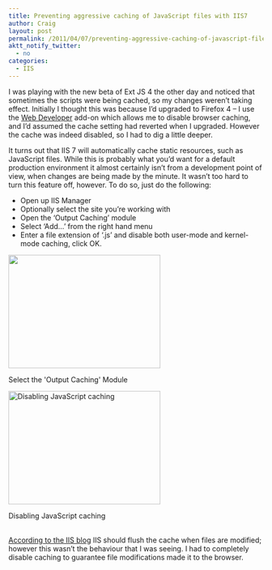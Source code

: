 ```yaml
---
title: Preventing aggressive caching of JavaScript files with IIS7
author: Craig
layout: post
permalink: /2011/04/07/preventing-aggressive-caching-of-javascript-files-with-iis7/
aktt_notify_twitter:
  - no
categories:
  - IIS
---
```

I was playing with the new beta of Ext JS 4 the other day and noticed that sometimes the scripts were being cached, so my changes weren&#8217;t taking effect. Initially I thought this was because I&#8217;d upgraded to Firefox 4 &#8211; I use the [Web Developer][1] add-on which allows me to disable browser caching, and I&#8217;d assumed the cache setting had reverted when I upgraded. However the cache was indeed disabled, so I had to dig a little deeper.

It turns out that IIS 7 will automatically cache static resources, such as JavaScript files. While this is probably what you&#8217;d want for a default production environment it almost certainly isn&#8217;t from a development point of view, when changes are being made by the minute. It wasn&#8217;t too hard to turn this feature off, however. To do so, just do the following:

*   Open up IIS Manager
*   Optionally select the site you&#8217;re working with
*   Open the &#8216;Output Caching&#8217; module
*   Select &#8216;Add&#8230;&#8217; from the right hand menu
*   Enter a file extension of &#8216;.js&#8217; and disable both user-mode and kernel-mode caching, click OK.

<div id="attachment_173" class="wp-caption alignnone" style="width: 310px">
  <a href="http://marvelley.com/wp-content/uploads/2011/04/output_caching.png"><img class="size-medium wp-image-173" title="output_caching" src="http://marvelley.com/wp-content/uploads/2011/04/output_caching-300x224.png" alt="" width="300" height="224" /></a><p class="wp-caption-text">
    Select the 'Output Caching' Module
  </p>
</div>

<div id="attachment_174" class="wp-caption alignnone" style="width: 310px">
  <a href="http://marvelley.com/wp-content/uploads/2011/04/add_cache_rule.png"><img class="size-medium wp-image-174" title="Disabling JavaScript caching" src="http://marvelley.com/wp-content/uploads/2011/04/add_cache_rule-300x224.png" alt="Disabling JavaScript caching" width="300" height="224" /></a><p class="wp-caption-text">
    Disabling JavaScript caching
  </p>
</div>

[  
According to the IIS blog][2] IIS should flush the cache when files are modified; however this wasn&#8217;t the behaviour that I was seeing. I had to completely disable caching to guarantee file modifications made it to the browser.

 [1]: https://addons.mozilla.org/en-us/firefox/addon/web-developer/
 [2]: http://blogs.iis.net/bills/archive/2007/05/02/iis7-output-caching-for-dynamic-content-dramatically-speed-up-your-asp-and-php-applications.aspx